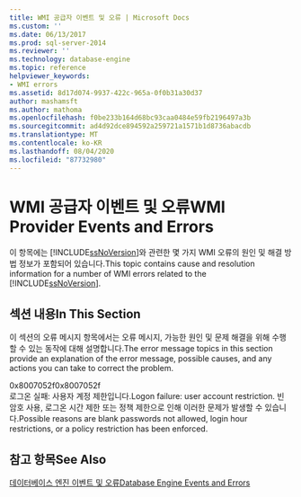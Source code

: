 ```yaml
---
title: WMI 공급자 이벤트 및 오류 | Microsoft Docs
ms.custom: ''
ms.date: 06/13/2017
ms.prod: sql-server-2014
ms.reviewer: ''
ms.technology: database-engine
ms.topic: reference
helpviewer_keywords:
- WMI errors
ms.assetid: 8d17d074-9937-422c-965a-0f0b31a30d37
author: mashamsft
ms.author: mathoma
ms.openlocfilehash: f0be233b164d68bc93caa0484e59fb2196497a3b
ms.sourcegitcommit: ad4d92dce894592a259721a1571b1d8736abacdb
ms.translationtype: MT
ms.contentlocale: ko-KR
ms.lasthandoff: 08/04/2020
ms.locfileid: "87732980"
---
```

# <a name="wmi-provider-events-and-errors"></a><span data-ttu-id="b4da8-102">WMI 공급자 이벤트 및 오류</span><span class="sxs-lookup"><span data-stu-id="b4da8-102">WMI Provider Events and Errors</span></span>
  <span data-ttu-id="b4da8-103">이 항목에는 [!INCLUDE[ssNoVersion](../../includes/ssnoversion-md.md)]와 관련한 몇 가지 WMI 오류의 원인 및 해결 방법 정보가 포함되어 있습니다.</span><span class="sxs-lookup"><span data-stu-id="b4da8-103">This topic contains cause and resolution information for a number of WMI errors related to the [!INCLUDE[ssNoVersion](../../includes/ssnoversion-md.md)].</span></span>  
  
## <a name="in-this-section"></a><span data-ttu-id="b4da8-104">섹션 내용</span><span class="sxs-lookup"><span data-stu-id="b4da8-104">In This Section</span></span>  
 <span data-ttu-id="b4da8-105">이 섹션의 오류 메시지 항목에서는 오류 메시지, 가능한 원인 및 문제 해결을 위해 수행할 수 있는 동작에 대해 설명합니다.</span><span class="sxs-lookup"><span data-stu-id="b4da8-105">The error message topics in this section provide an explanation of the error message, possible causes, and any actions you can take to correct the problem.</span></span>  
  
 <span data-ttu-id="b4da8-106">0x8007052f</span><span class="sxs-lookup"><span data-stu-id="b4da8-106">0x8007052f</span></span>  
 <span data-ttu-id="b4da8-107">로그온 실패: 사용자 계정 제한입니다.</span><span class="sxs-lookup"><span data-stu-id="b4da8-107">Logon failure: user account restriction.</span></span> <span data-ttu-id="b4da8-108">빈 암호 사용, 로그온 시간 제한 또는 정책 제한으로 인해 이러한 문제가 발생할 수 있습니다.</span><span class="sxs-lookup"><span data-stu-id="b4da8-108">Possible reasons are blank passwords not allowed, login hour restrictions, or a policy restriction has been enforced.</span></span>  
  
## <a name="see-also"></a><span data-ttu-id="b4da8-109">참고 항목</span><span class="sxs-lookup"><span data-stu-id="b4da8-109">See Also</span></span>  
 [<span data-ttu-id="b4da8-110">데이터베이스 엔진 이벤트 및 오류</span><span class="sxs-lookup"><span data-stu-id="b4da8-110">Database Engine Events and Errors</span></span>](../../relational-databases/native-client-ole-db-errors/errors.md)  
  
  
